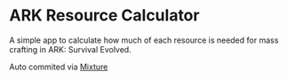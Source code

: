 # ARK Resource Calculator

A simple app to calculate how much of each resource is needed for mass crafting in ARK: Survival Evolved.

Auto commited via [Mixture](http://mixture.io)
